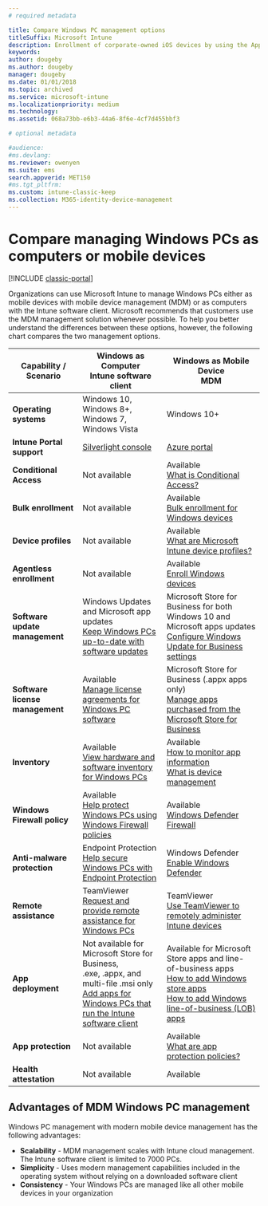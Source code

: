```yaml
---
# required metadata

title: Compare Windows PC management options
titleSuffix: Microsoft Intune
description: Enrollment of corporate-owned iOS devices by using the Apple Device Enrollment Program (DEP) or Apple Configurator.
keywords:
author: dougeby
ms.author: dougeby
manager: dougeby
ms.date: 01/01/2018
ms.topic: archived
ms.service: microsoft-intune
ms.localizationpriority: medium
ms.technology:
ms.assetid: 068a73bb-e6b3-44a6-8f6e-4cf7d455bbf3

# optional metadata

#audience:
#ms.devlang:
ms.reviewer: owenyen
ms.suite: ems
search.appverid: MET150
#ms.tgt_pltfrm:
ms.custom: intune-classic-keep
ms.collection: M365-identity-device-management
---
```


# Compare managing Windows PCs as computers or mobile devices

[!INCLUDE [classic-portal](../intune/includes/classic-portal.md)]

Organizations can use Microsoft Intune to manage Windows PCs either as mobile devices with mobile device management (MDM) or as computers with the Intune software client.  Microsoft recommends that customers use the MDM management solution whenever possible. To help you better understand the differences between these options, however, the following chart compares the two management options.

|**Capability / Scenario** |**Windows as Computer**<br>Intune software client | **Windows as Mobile Device**<br>MDM |
|--------------|-------------------------------|-------------------------------|
|**Operating systems** |Windows 10, Windows 8+, Windows 7, Windows Vista | Windows 10+ |
|**Intune Portal support** |[Silverlight console](https://manage.microsoft.com)|[Azure portal](https://portal.azure.com) |
|**Conditional Access**|Not available|Available <br>[What is Conditional Access?](../protect/conditional-access.md)|
|**Bulk enrollment**|Not available|Available <br>[Bulk enrollment for Windows devices](../enrollment/windows-bulk-enroll.md)|
|**Device profiles**|Not available|Available <br>[What are Microsoft Intune device profiles?](../configuration/device-profiles.md)|
|**Agentless enrollment**|Not available |Available<br>[Enroll Windows devices](../enrollment/windows-enroll.md)|
|**Software update management**| Windows Updates and Microsoft app updates<br>[Keep Windows PCs up-to-date with software updates](../keep-windows-pcs-up-to-date-with-software-updates-in-microsoft-intune.md)|Microsoft Store for Business for both Windows 10 and Microsoft apps updates<br> [Configure Windows Update for Business settings](../protect/windows-update-for-business-configure.md) |
|**Software license management**|Available <br>[Manage license agreements for Windows PC software](../manage-license-agreements-for-windows-pc-software-in-microsoft-intune.md)|Microsoft Store for Business (.appx apps only)<br>[Manage apps purchased from the Microsoft Store for Business](../apps/windows-store-for-business.md)|
|**Inventory**|Available <br>[View hardware and software inventory for Windows PCs](view-hardware-and-software-inventory-for-windows-pcs-in-microsoft-intune.md)|Available <br>[How to monitor app information](../apps/apps-monitor.md)<br>[What is device management](../remote-actions/device-management.md)|
|**Windows Firewall policy**|Available <br>[Help protect Windows PCs using Windows Firewall policies](../help-protect-windows-pcs-using-windows-firewall-policies-in-microsoft-intune.md) |Available <br>[Windows Defender Firewall](../protect/endpoint-protection-windows-10.md#windows-defender-firewall)|
|**Anti-malware protection**|Endpoint Protection<br>[Help secure Windows PCs with Endpoint Protection](../help-secure-windows-pcs-with-endpoint-protection-for-microsoft-intune.md)|Windows Defender<br>[Enable Windows Defender](../protect/advanced-threat-protection.md)|
|**Remote assistance** |TeamViewer<br>[Request and provide remote assistance for Windows PCs](request-and-provide-remote-assistance-for-windows-pcs-in-microsoft-intune.md)|TeamViewer<br> [Use TeamViewer to remotely administer Intune devices](../remote-actions/teamviewer-support.md) |
|**App deployment** | Not available for Microsoft Store for Business,<br>.exe, .appx, and multi-file .msi only<br>[Add apps for Windows PCs that run the Intune software client](add-apps-for-windows-pcs-in-microsoft-intune.md)|Available for Microsoft Store apps and line-of-business apps<br>[How to add Windows store apps](../apps/store-apps-windows.md)<br>[How to add Windows line-of-business (LOB) apps](../apps/lob-apps-windows.md)|
|**App protection**|Not available|Available <br>[What are app protection policies?](../apps/app-protection-policy.md)|
|**Health attestation**|Not available|Available|


## Advantages of MDM Windows PC management
Windows PC management with modern mobile device management has the following advantages:
- **Scalability** - MDM management scales with Intune cloud management. The Intune software client is limited to 7000 PCs.
- **Simplicity** - Uses modern management capabilities included in the operating system without relying on a downloaded software client
- **Consistency** - Your Windows PCs are managed like all other mobile devices in your organization
<!-- - **Cloud optimization** - -->
